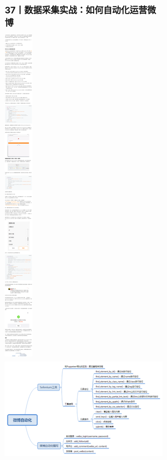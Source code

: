 # 37丨数据采集实战：如何自动化运营微博

![image-20210527161844823](img/37数据采集实战：如何自动化运营微博/image-20210527161844823.png)



![img](img/37数据采集实战：如何自动化运营微博/33ee64c5a434e1a7093594499e9c05d5.png)

